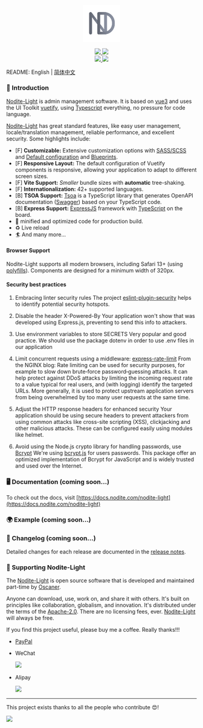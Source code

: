 <p align="center">
  <a href="https://docs.nodite.com/nodite-light" target="_blank">
    <img alt="Nodite Logo" width="100" src="/assets/logo.png">
  </a>
</p>

<p align="center">
  <a href="https://github.com/nodite/nodite-light/actions/workflows/test.yml?query=branch%3Amain">
    <img src="https://github.com/nodite/nodite-light/actions/workflows/test.yml/badge.svg" />
  </a>
  <a href="https://github.com/nodite/nodite-light/blob/master/LICENSE">
    <img src="https://img.shields.io/github/license/nodite/nodite-light" />
  </a>
  <br />
  <a href="https://github.com/nodite/nodite-light">
    <img src="https://img.shields.io/github/languages/code-size/nodite/nodite-light" />
  </a>
  <a href="https://github.com/nodite/nodite-light">
    <img src="https://img.shields.io/github/repo-size/nodite/nodite-light" />
  </a>
</p>

README: English | [简体中文](./README_zh.md)

### 🚀 Introduction

[Nodite-Light](https://github.com/nodite/nodite-light) is admin management software. It is based on [vue3](https://github.com/vuejs/vue) and uses the UI Toolkit [vuetify](https://github.com/vuetifyjs/vuetify), using [Typescript](https://github.com/microsoft/TypeScript) everything, no pressure for code language.

[Nodite-Light](https://github.com/nodite/nodite-light) has great standard features, like easy user management, locale/translation management, reliable performance, and excellent security. Some highlights include:

- [F] **Customizable:** Extensive customization options with [SASS/SCSS](https://vuetifyjs.com/features/sass-variables/) and [Default configuration](https://vuetifyjs.com/features/presets/) and [Blueprints](https://vuetifyjs.com/features/blueprints/).
- [F] **Responsive Layout:** The default configuration of Vuetify components is responsive, allowing your application to adapt to different screen sizes.
- [F] **Vite Support:** _Smaller_ bundle sizes with **automatic** tree-shaking.
- [F] **Internationalization:** 42+ supported languages.
- [B] **TSOA Support:** [Tsoa](https://github.com/lukeautry/tsoa) is a TypeScript library that generates OpenAPI documentation ([Swagger](https://swagger.io/specification/)) based on your TypeScript code.
- [B] **Express Support:** [ExpressJS](http://expressjs.com) framework with [TypeScript](https://www.typescriptlang.org/) on the board.
- 🏇 minified and optimized code for production build.
- ♻️ Live reload
- 🏄 And many more...

#### Browser Support

Nodite-Light supports all modern browsers, including Safari 13+ (using [polyfills](https://vuetifyjs.com/getting-started/browser-support)). Components are designed for a minimum width of 320px.

#### Security best practices

1. Embracing linter security rules
   The project [eslint-plugin-security](https://github.com/eslint-community/eslint-plugin-security) helps to identify potential security hotspots.

2. Disable the header X-Powered-By
   Your application won't show that was developed using Express.js, preventing to send this info to attackers.

3. Use environment variables to store SECRETS
   Very popular and good practice. We should use the package dotenv in order to use .env files in our application

4. Limit concurrent requests using a middleware: [express-rate-limit](https://github.com/express-rate-limit/express-rate-limit)
   From the NGINX blog:
   Rate limiting can be used for security purposes, for example to slow down brute‑force password‑guessing attacks. It can help protect against DDoS attacks by limiting the incoming request rate to a value typical for real users, and (with logging) identify the targeted URLs. More generally, it is used to protect upstream application servers from being overwhelmed by too many user requests at the same time.

5. Adjust the HTTP response headers for enhanced security
   Your application should be using secure headers to prevent attackers from using common attacks like cross-site scripting (XSS), clickjacking and other malicious attacks. These can be configured easily using modules like helmet.

6. Avoid using the Node.js crypto library for handling passwords, use [Bcrypt](https://github.com/kelektiv/node.bcrypt.js)
   We're using [bcrypt.js](https://github.com/kelektiv/node.bcrypt.js) for users passwords. This package offer an optimized implementation of Bcrypt for JavaScript and is widely trusted and used over the Internet.

### 🖥️ Documentation (coming soon...)

To check out the docs, visit [https://docs.nodite.com/nodite-light](https://docs.nodite.com/nodite-light)

<!--
```shell
# development
npm install
docker-compose up -d
npm run start
# prod
docker-compose -f deployment/docker/docker-compose.mysql.yml up
``` -->

### 🌍 Example (coming soon...)

### 📝 Changelog (coming soon...)

Detailed changes for each release are documented in the [release notes](./CHANGELOG.md).

### 💖 Supporting Nodite-Light

The [Nodite-Light](https://github.com/nodite/nodite-light) is open source software that is developed and maintained part-time by [Oscaner](https://github.com/oscaner).

Anyone can download, use, work on, and share it with others. It's built on principles like collaboration, globalism, and innovation. It's distributed under the terms of the [Apache-2.0](https://www.apache.org/licenses/). There are no licensing fees, ever. [Nodite-Light](https://github.com/nodite/nodite-light) will always be free.

If you find this project useful, please buy me a coffee. Really thanks!!!

- [PayPal](https://paypal.me/oscaner)

- WeChat

  <img width="200" src="/assets/wechat.jpg" />

- Alipay

  <img width="200" src="/assets/alipay.jpg" />

---

This project exists thanks to all the people who contribute 😍!

<a href="https://github.com/nodite/nodite-light/graphs/contributors"><img src="https://contrib.rocks/image?repo=nodite/nodite-light" anon="1" /></a>
